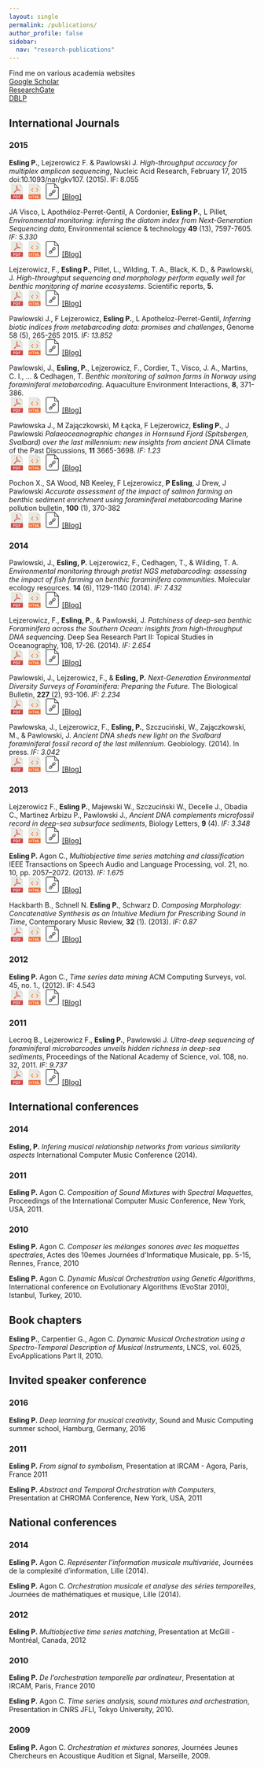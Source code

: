 ```yaml
---
layout: single
permalink: /publications/
author_profile: false
sidebar:
  nav: "research-publications"
---
```

Find me on various academia websites  
[Google Scholar](https://scholar.google.com/citations?user=soZrPYAAAAAJ&hl=en)  
[ResearchGate](https://www.researchgate.net/profile/Philippe_Esling)  
[DBLP](http://dblp.uni-trier.de/pers/hd/e/Esling:Philippe)  

## International Journals

### 2015

**Esling P.**, Lejzerowicz F. & Pawlowski J. *High-throughput accuracy for multiplex amplicon sequencing*, Nucleic Acid Research, February 17, 2015 doi:10.1093/nar/gkv107. (2015). IF: 8.055  
[![](../images/pdf.png)](https://www.researchgate.net/profile/Philippe_Esling/publication/272513307_Accurate_multiplexing_and_filtering_for_high-throughput_amplicon-sequencing/links/54eb3c0c0cf25ba91c864edb.pdf) [![](../images/html.png)](http://nar.oxfordjournals.org/content/early/2015/02/16/nar.gkv107.full) [![](../images/file.png)]() [[Blog]](/blog/)  

JA Visco, L Apothéloz-Perret-Gentil, A Cordonier, **Esling P.**, L Pillet, *Environmental monitoring: inferring the diatom index from Next-Generation Sequencing data*, Environmental science & technology **49** (13), 7597-7605. *IF: 5.330*  
[![](../images/pdf.png)](https://www.researchgate.net/profile/Jan_Pawlowski2/publication/277893585_Environmental_Monitoring_Inferring_the_Diatom_Index_from_Next-Generation_Sequencing_Data/links/5684534a08ae051f9af044a3.pdf) [![](../images/html.png)](http://pubs.acs.org/doi/abs/10.1021/es506158m) [![](../images/file.png)]() [[Blog]](/blog/)  

Lejzerowicz, F., **Esling P.**, Pillet, L., Wilding, T. A., Black, K. D., & Pawlowski, J. *High-throughput sequencing and morphology perform equally well for benthic monitoring of marine ecosystems*. Scientific reports, **5**.  
[![](../images/pdf.png)](https://hal.inria.fr/hal-01245135/document) [![](../images/html.png)](https://www.ncbi.nlm.nih.gov/pmc/articles/PMC4564730/) [![](../images/file.png)]() [[Blog]](/blog/)  

Pawlowski J., F Lejzerowicz, **Esling P.**, L Apotheloz-Perret-Gentil, *Inferring biotic indices from metabarcoding data: promises and challenges*, Genome 58 (5), 265-265 2015. *IF: 13.852*  
[![](../images/pdf.png)]() [![](../images/html.png)]() [![](../images/file.png)]() [[Blog]](/blog/)  

Pawlowski, J., **Esling, P.**, Lejzerowicz, F., Cordier, T., Visco, J. A., Martins, C. I., ... & Cedhagen, T. *Benthic monitoring of salmon farms in Norway using foraminiferal metabarcoding*. Aquaculture Environment Interactions, **8**, 371-386.    
[![](../images/pdf.png)](http://www.int-res.com/articles/aei2016/8/q008p371.pdf) [![](../images/html.png)](http://www.int-res.com/abstracts/aei/v8/p371-386/) [![](../images/file.png)]() [[Blog]](/blog/)  

Pawłowska J., M Zajączkowski, M Łącka, F Lejzerowicz, **Esling P.**, J Pawlowski *Palaeoceanographic changes in Hornsund Fjord (Spitsbergen, Svalbard) over the last millennium: new insights from ancient DNA* Climate of the Past Discussions, **11** 3665-3698. *IF: 1.23*  
[![](../images/pdf.png)](https://www.researchgate.net/profile/Joanna_Pawtowska/publication/281268986_Palaeoceanographic_changes_in_Hornsund_Fjord_Spitsbergen_Svalbard_over_the_last_millennium_new_insights_from_ancient_DNA/links/55dd864108ae591b309adcae.pdf) [![](../images/html.png)](http://www.clim-past.net/12/1459/2016/cp-12-1459-2016-discussion.html) [![](../images/file.png)]() [[Blog]](/blog/)  

Pochon X., SA Wood, NB Keeley, F Lejzerowicz, **P Esling**, J Drew, J Pawlowski *Accurate assessment of the impact of salmon farming on benthic sediment enrichment using foraminiferal metabarcoding* Marine pollution bulletin, **100** (1), 370-382  
[![](../images/pdf.png)](https://www.researchgate.net/profile/Xavier_Pochon/publication/281514287_Accurate_assessment_of_the_impact_of_salmon_farming_on_benthic_sediment_enrichment_using_foraminiferal_metabarcoding/links/560de7c508ae6cf68154200b.pdf) [![](../images/html.png)](http://www.sciencedirect.com/science/article/pii/S0025326X15005263) [![](../images/file.png)]() [[Blog]](/blog/)  

### 2014
Pawlowski, J., **Esling, P.** Lejzerowicz, F., Cedhagen, T., & Wilding, T. A. *Environmental monitoring through protist NGS metabarcoding: assessing the impact of fish farming on benthic foraminifera communities*. Molecular ecology resources. **14** (6), 1129-1140 (2014). *IF: 7.432*  
[![](../images/pdf.png)](https://www.researchgate.net/profile/Tomas_Cedhagen/publication/261675624_Environmental_monitoring_through_protist_NGS_metabarcoding_assessing_the_impact_of_fish_farming_on_benthic_foraminifera_communities/links/53f8f80b0cf27925e2e0e468.pdf) [![](../images/html.png)](http://onlinelibrary.wiley.com/doi/10.1111/1755-0998.12261/full) [![](../images/file.png)]() [[Blog]](/blog/)  

Lejzerowicz, F., **Esling, P.**, & Pawlowski, J. *Patchiness of deep-sea benthic Foraminifera across the Southern Ocean: insights from high-throughput DNA sequencing.* Deep Sea Research Part II: Topical Studies in Oceanography, 108, 17-26. (2014). *IF: 2.654*  
[![](../images/pdf.png)]() [![](../images/html.png)](http://www.sciencedirect.com/science/article/pii/S0967064514001908) [![](../images/file.png)]() [[Blog]](/blog/)  

Pawlowski, J., Lejzerowicz, F., & **Esling, P.** *Next-Generation Environmental Diversity Surveys of Foraminifera: Preparing the Future.* The Biological Bulletin, **227** (2), 93-106. *IF: 2.234*   
[![](../images/pdf.png)]() [![](../images/html.png)](https://www.biolbull.org/content/227/2/93.full) [![](../images/file.png)]() [[Blog]](/blog/)  

Pawłowska, J., Lejzerowicz, F., **Esling, P.**, Szczuciński, W., Zajączkowski, M., & Pawlowski, J. *Ancient DNA sheds new light on the Svalbard foraminiferal fossil record of the last millennium.* Geobiology. (2014). In press. *IF: 3.042*  
[![](../images/pdf.png)](https://www.researchgate.net/profile/Marek_Zajczkowski/publication/261675437_Ancient_DNA_sheds_new_light_on_the_Svalbard_foraminiferal_fossil_record_of_the_last_millennium/links/0deec53725ccb589db000000.pdf) [![](../images/html.png)](http://onlinelibrary.wiley.com/doi/10.1111/gbi.12087/full) [![](../images/file.png)]() [[Blog]](/blog/)  

### 2013
Lejzerowicz F., **Esling P.**, Majewski W., Szczuciński W., Decelle J., Obadia C., Martinez Arbizu P., Pawlowski J., *Ancient DNA complements microfossil record in deep-sea subsurface sediments*, Biology Letters, **9** (4). *IF: 3.348*   
[![](../images/pdf.png)]() [![](../images/html.png)](http://rsbl.royalsocietypublishing.org/content/9/4/20130283.short) [![](../images/file.png)]() [[Blog]](/blog/)  

**Esling P.** Agon C., *Multiobjective time series matching and classification* IEEE Transactions on Speech Audio and Language Processing, vol. 21, no. 10, pp. 2057–2072. (2013). *IF: 1.675*  
[![](../images/pdf.png)](https://www.researchgate.net/profile/Philippe_Esling/publication/260692536_Multiobjective_Time_Series_Matching_for_Audio_Classification_and_Retrieval/links/55192e1d0cf273292e70c5fa.pdf) [![](../images/html.png)](http://ieeexplore.ieee.org/document/6521366/) [![](../images/file.png)]() [[Blog]](/blog/) 

Hackbarth B., Schnell N. **Esling P.**, Schwarz D. *Composing Morphology: Concatenative Synthesis as an Intuitive Medium for Prescribing Sound in Time*, Contemporary Music Review, **32** (1). (2013). *IF: 0.87*   
[![](../images/pdf.png)](http://articles.ircam.fr/textes/Hackbarth13a/index.pdf) [![](../images/html.png)](http://www.tandfonline.com/doi/abs/10.1080/07494467.2013.774513) [![](../images/file.png)]() [[Blog]](/blog/)  

### 2012
**Esling P.** Agon C., *Time series data mining* ACM Computing Surveys, vol. 45, no. 1., (2012). IF: 4.543  
[![](../images/pdf.png)](http://www.lcis.com.tw/paper_store./paper_store/%E6%95%B8%E6%93%9A%E6%8C%96%E6%8E%98_data_mining%20(145)-201563233943718.pdf) [![](../images/html.png)](http://dl.acm.org/citation.cfm?id=2379788) [![](../images/file.png)]() [[Blog]](/blog/)  

### 2011
Lecroq B., Lejzerowicz F., **Esling P.**, Pawlowski J. *Ultra-deep sequencing of foraminiferal microbarcodes unveils hidden richness in deep-sea sediments*, Proceedings of the National Academy of Science, vol. 108, no. 32, 2011. *IF: 9.737*   
[![](../images/pdf.png)](http://gnv1.unige.ch/system/documents/6/original/Lecroq_PNAS_2011.pdf) [![](../images/html.png)](http://www.pnas.org/content/108/32/13177.short) [![](../images/file.png)]() [[Blog]](/blog/)  

## International conferences

### 2014
**Esling, P.** *Infering musical relationship networks from various similarity aspects* International Computer Music Conference (2014).

### 2011
**Esling P.** Agon C. *Composition of Sound Mixtures with Spectral Maquettes*, Proceedings of the International Computer Music Conference, New York, USA, 2011.

### 2010
**Esling P.** Agon C. *Composer les mélanges sonores avec les maquettes spectrales*, Actes des 10emes Journées d'Informatique Musicale, pp. 5-15, Rennes, France, 2010

**Esling P.** Agon C. *Dynamic Musical Orchestration using Genetic Algorithms*, International conference on Evolutionary Algorithms (EvoStar 2010), Istanbul, Turkey, 2010.

## Book chapters

**Esling P.**, Carpentier G., Agon C. *Dynamic Musical Orchestration using a Spectro-Temporal Description of Musical Instruments*, LNCS, vol. 6025, EvoApplications Part II, 2010.

## Invited speaker conference

### 2016
**Esling P.** *Deep learning for musical creativity*, Sound and Music Computing summer school, Hamburg, Germany, 2016

### 2011
**Esling P.** *From signal to symbolism*, Presentation at IRCAM - Agora, Paris, France 2011

**Esling P.** *Abstract and Temporal Orchestration with Computers*, Presentation at CHROMA Conference, New York, USA, 2011

## National conferences

### 2014
**Esling P.** Agon C. *Représenter l’information musicale multivariée*, Journées de la complexité d’information, Lille (2014).

**Esling P.** Agon C. *Orchestration musicale et analyse des séries temporelles*, Journées de mathématiques et musique, Lille (2014). 

### 2012
**Esling P.** *Multiobjective time series matching*, Presentation at McGill - Montréal, Canada, 2012

### 2010
**Esling P.** *De l'orchestration temporelle par ordinateur*, Presentation at IRCAM, Paris, France 2010

**Esling P.** Agon C. *Time series analysis, sound mixtures and orchestration*, Presentation in CNRS JFLI, Tokyo University, 2010.

### 2009
**Esling P.** Agon C. *Orchestration et mixtures sonores*, Journées Jeunes Chercheurs en Acoustique Audition et Signal, Marseille, 2009.
